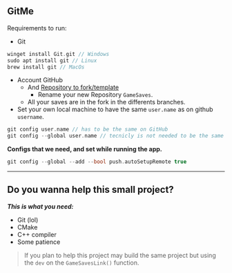 ## GitMe

Requirements to run:

- Git

```c
winget install Git.git // Windows
sudo apt install git // Linux
brew install git // MacOs
```

- Account GitHub
  - And [Repository to fork/template](https://github.com/Raven-s-Soul/GameSavesDev)
    - Rename your new Repository `GameSaves`.
  - All your saves are in the fork in the differents branches.
- Set your own local machine to have the same `user.name` as on github `username`.

```c
git config user.name // has to be the same on GitHub
git config --global user.name // tecnicly is not needed to be the same
```

**Configs that we need, and set while running the app.**

```c
git config --global --add --bool push.autoSetupRemote true
```

---

## Do you wanna help this small project?

**_This is what you need:_**

- Git (lol)
- CMake
- C++ compiler
- Some patience

> If you plan to help this project may build the same project but using the `dev` on the `GameSavesLink()` function.
